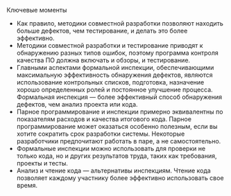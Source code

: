 Ключевые моменты

* Как правило, методики совместной разработки позволяют находить больше дефектов, чем тестирование, и делать это более
  эффективно.
* Методики совместной разработки и тестирование приводят к обнаружению разных типов ошибок, поэтому программа контроля
  качества ПО должна включать и обзоры, и тестирование.
* Главными аспектами формальной инспекции, обеспечивающими максимальную эффективность обнаружения дефектов, являются
  использование контрольных списков, подготовка, назначение хорошо определенных ролей и постоянное улучшение процесса.
  Формальная инспекция — более эффективный способ обнаружения дефектов, чем анализ проекта или кода.
* Парное программирование и инспекции примерно эквивалентны по показателям расходов и качества итогового кода. Парное
  программирование может оказаться особенно полезным, если вы хотите сократить срок разработки системы. Некоторые
  разработчики предпочитают работать в паре, а не самостоятельно.
* Формальные инспекции можно использовать для проверки не только кода, но и других результатов труда, таких как
  требования, проекты и тесты.
* Анализ и чтение кода — альтернативы инспекциям. Чтение кода позволяет каждому участнику более эффективно использовать
  свое время.
